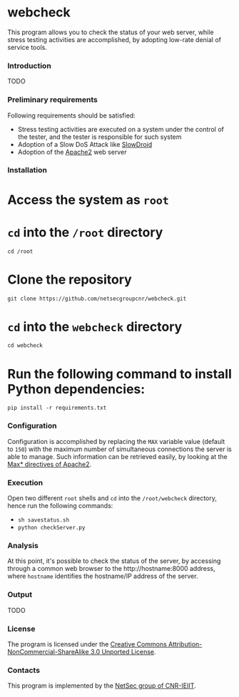 # webcheck

This program allows you to check the status of your web server, while stress testing activities are accomplished, by adopting low-rate denial of service tools.

### Introduction ###

TODO

### Preliminary requirements ###

Following requirements should be satisfied:
* Stress testing activities are executed on a system under the control of the tester, and the tester is responsible for such system
* Adoption of a Slow DoS Attack like [SlowDroid](http://www.netsec.ieiit.cnr.it/activities_transfer.html)
* Adoption of the [Apache2](https://apache.org) web server

### Installation ###

# Access the system as `root`

# `cd` into the `/root` directory
```
cd /root
```

# Clone the repository
```
git clone https://github.com/netsecgroupcnr/webcheck.git
```

# `cd` into the `webcheck` directory
```
cd webcheck
```

# Run the following command to install Python dependencies:
```
pip install -r requirements.txt
```

### Configuration ###

Configuration is accomplished by replacing the `MAX` variable value (default to `150`) with the maximum number of simultaneous connections the server is able to manage.
Such information can be retrieved easily, by looking at the [Max* directives of Apache2](https://cmdref.net/middleware/web/httpd/maxclients.html).

### Execution ###

Open two different `root` shells and `cd` into the `/root/webcheck` directory, hence run the following commands:
* `sh savestatus.sh`
* `python checkServer.py`

### Analysis ###

At this point, it's possible to check the status of the server, by accessing through a common web browser to the http://hostname:8000 address, where `hostname` identifies the hostname/IP address of the server.

### Output ###

TODO

### License ###

The program is licensed under the [Creative Commons Attribution-NonCommercial-ShareAlike 3.0 Unported License](http://creativecommons.org/licenses/by-nc-sa/3.0/).

### Contacts ###

This program is implemented by the [NetSec group of CNR-IEIIT](http://www.netsec.ieiit.cnr.it).
